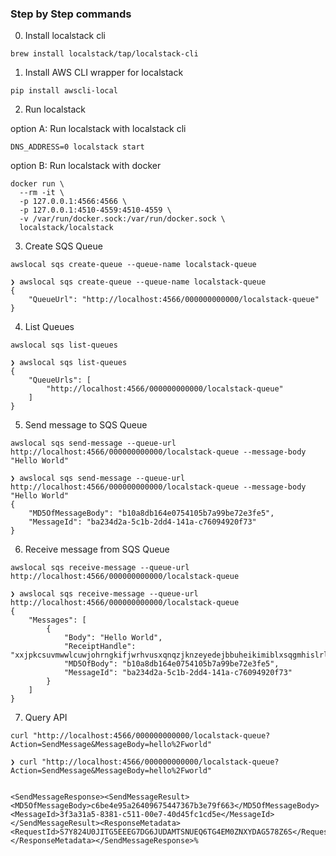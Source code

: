 ### Step by Step commands

0. Install localstack cli

```
brew install localstack/tap/localstack-cli
```

1. Install AWS CLI wrapper for localstack

```
pip install awscli-local
```

2. Run localstack

option A: Run localstack with localstack cli

```
DNS_ADDRESS=0 localstack start
```

option B: Run localstack with docker
```
docker run \
  --rm -it \
  -p 127.0.0.1:4566:4566 \
  -p 127.0.0.1:4510-4559:4510-4559 \
  -v /var/run/docker.sock:/var/run/docker.sock \
  localstack/localstack
```

3. Create SQS Queue

```
awslocal sqs create-queue --queue-name localstack-queue
```
```
❯ awslocal sqs create-queue --queue-name localstack-queue
{
    "QueueUrl": "http://localhost:4566/000000000000/localstack-queue"
}
```

4. List Queues

```
awslocal sqs list-queues
```

```
❯ awslocal sqs list-queues
{
    "QueueUrls": [
        "http://localhost:4566/000000000000/localstack-queue"
    ]
}
```

5. Send message to SQS Queue

```
awslocal sqs send-message --queue-url http://localhost:4566/000000000000/localstack-queue --message-body "Hello World"

```
```
❯ awslocal sqs send-message --queue-url http://localhost:4566/000000000000/localstack-queue --message-body "Hello World"
{
    "MD5OfMessageBody": "b10a8db164e0754105b7a99be72e3fe5", 
    "MessageId": "ba234d2a-5c1b-2dd4-141a-c76094920f73"
}
```

6. Receive message from SQS Queue

```
awslocal sqs receive-message --queue-url http://localhost:4566/000000000000/localstack-queue
```

```
❯ awslocal sqs receive-message --queue-url http://localhost:4566/000000000000/localstack-queue
{
    "Messages": [
        {
            "Body": "Hello World", 
            "ReceiptHandle": "xxjpkcsuvmwwlcuwjohrngkifjwrhvusxqnqzjknzeyedejbbuheikimiblxsqgmhislrlpgpbhftxdxwiwcalghpsfglnwfefnwepatjajwzesnztywoyzdvbinepmgfslcqyimxqulzxkpqjiqpwjntaarxzwuifhoucszxjljeltyhfjtylmuw", 
            "MD5OfBody": "b10a8db164e0754105b7a99be72e3fe5", 
            "MessageId": "ba234d2a-5c1b-2dd4-141a-c76094920f73"
        }
    ]
}
```

7. Query API

```
curl "http://localhost:4566/000000000000/localstack-queue?Action=SendMessage&MessageBody=hello%2Fworld"
```

```
❯ curl "http://localhost:4566/000000000000/localstack-queue?Action=SendMessage&MessageBody=hello%2Fworld"


<SendMessageResponse><SendMessageResult><MD5OfMessageBody>c6be4e95a26409675447367b3e79f663</MD5OfMessageBody><MessageId>3f3a31a5-8381-c511-00e7-40d45fc1cd5e</MessageId></SendMessageResult><ResponseMetadata><RequestId>S7Y824U0JITG5EEEG7DG6JUDAMTSNUEQ6TG4EM0ZNXYDAG578Z6S</RequestId></ResponseMetadata></SendMessageResponse>%
```
